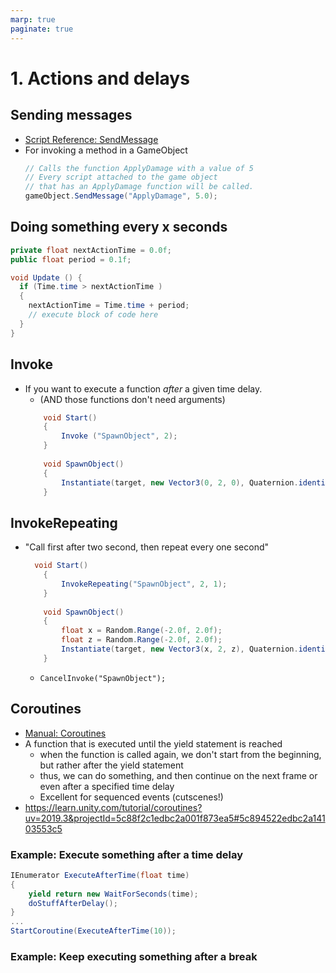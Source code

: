 ```yaml
---
marp: true
paginate: true
---
```

<!-- headingDivider: 3 -->
<!-- class: default -->

# 1. Actions and delays

## Sending messages

* [Script Reference: SendMessage](https://docs.unity3d.com/ScriptReference/GameObject.SendMessage.html)
* For invoking a method in a GameObject
  ```c#
  // Calls the function ApplyDamage with a value of 5
  // Every script attached to the game object
  // that has an ApplyDamage function will be called.
  gameObject.SendMessage("ApplyDamage", 5.0);
  ```

## Doing something every x seconds

```c#
private float nextActionTime = 0.0f;
public float period = 0.1f;

void Update () {
  if (Time.time > nextActionTime )
  {
    nextActionTime = Time.time + period;
    // execute block of code here
  }
}
```
<!-- _footer: "https://answers.unity.com/questions/17131/execute-code-every-x-seconds-with-update.html" -->

## Invoke

* If you want to execute a function _after_ a given time delay. 
  * (AND those functions don't need arguments)
  ```c#
      void Start()
      {
          Invoke ("SpawnObject", 2);
      }
      
      void SpawnObject()
      {
          Instantiate(target, new Vector3(0, 2, 0), Quaternion.identity);
      }
  ```
## InvokeRepeating
* "Call first after two second, then repeat every one second"
  ```c#
    void Start()
      {
          InvokeRepeating("SpawnObject", 2, 1);
      }
      
      void SpawnObject()
      {
          float x = Random.Range(-2.0f, 2.0f);
          float z = Random.Range(-2.0f, 2.0f);
          Instantiate(target, new Vector3(x, 2, z), Quaternion.identity);
      }
  ```
   * `CancelInvoke("SpawnObject");`

## Coroutines

* [Manual: Coroutines](https://docs.unity3d.com/Manual/Coroutines.html)
* A function that is executed until the yield statement is reached
  * when the function is called again, we don't start from the beginning, but rather after the yield statement
  * thus, we can do something, and then continue on the next frame or even after a specified time delay
  * Excellent for sequenced events (cutscenes!)
* https://learn.unity.com/tutorial/coroutines?uv=2019.3&projectId=5c88f2c1edbc2a001f873ea5#5c894522edbc2a14103553c5


### Example: Execute something after a time delay

```c#
IEnumerator ExecuteAfterTime(float time)
{
    yield return new WaitForSeconds(time);
    doStuffAfterDelay();
}
...
StartCoroutine(ExecuteAfterTime(10));
```

<!-- _footer: "https://answers.unity.com/questions/796881/c-how-can-i-let-something-happen-after-a-small-del.html" -->

### Example: Keep executing something after a break

